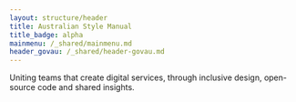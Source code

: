 ```yaml
---
layout: structure/header
title: Australian Style Manual
title_badge: alpha
mainmenu: /_shared/mainmenu.md
header_govau: /_shared/header-govau.md
---
```


Uniting teams that create digital services, through inclusive design, open-source code and shared insights.
